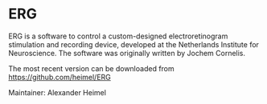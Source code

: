 # ERG #

ERG is a software to control a custom-designed electroretinogram stimulation and recording device, developed
at the Netherlands Institute for Neuroscience. The software was originally written by Jochem Cornelis.

The most recent version can be downloaded from <https://github.com/heimel/ERG>

Maintainer: Alexander Heimel
